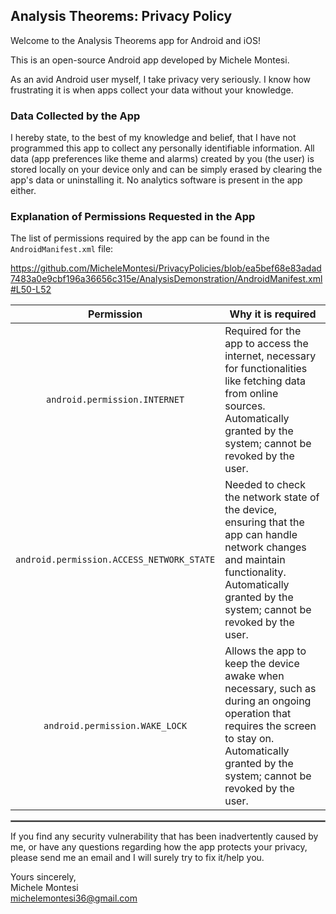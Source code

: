 ## Analysis Theorems: Privacy Policy

Welcome to the Analysis Theorems app for Android and iOS!

This is an open-source Android app developed by Michele Montesi.

As an avid Android user myself, I take privacy very seriously. I know how frustrating it is when apps collect your data without your knowledge.

### Data Collected by the App

I hereby state, to the best of my knowledge and belief, that I have not programmed this app to collect any personally identifiable information. All data (app preferences like theme and alarms) created by you (the user) is stored locally on your device only and can be simply erased by clearing the app's data or uninstalling it. No analytics software is present in the app either.

### Explanation of Permissions Requested in the App

The list of permissions required by the app can be found in the `AndroidManifest.xml` file:

https://github.com/MicheleMontesi/PrivacyPolicies/blob/ea5bef68e83adad7483a0e9cbf196a36656c315e/AnalysisDemonstration/AndroidManifest.xml#L50-L52

| Permission | Why it is required |
| :---: | --- |
| `android.permission.INTERNET` | Required for the app to access the internet, necessary for functionalities like fetching data from online sources. Automatically granted by the system; cannot be revoked by the user. |
| `android.permission.ACCESS_NETWORK_STATE` | Needed to check the network state of the device, ensuring that the app can handle network changes and maintain functionality. Automatically granted by the system; cannot be revoked by the user. |
| `android.permission.WAKE_LOCK` | Allows the app to keep the device awake when necessary, such as during an ongoing operation that requires the screen to stay on. Automatically granted by the system; cannot be revoked by the user. |

<hr style="border:1px solid gray">

If you find any security vulnerability that has been inadvertently caused by me, or have any questions regarding how the app protects your privacy, please send me an email and I will surely try to fix it/help you.

Yours sincerely,  
Michele Montesi  
michelemontesi36@gmail.com

